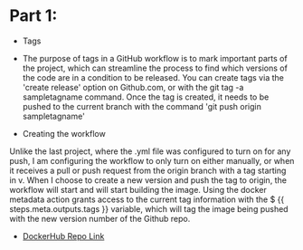 # Part 1:

- Tags 

- The purpose of tags in a GitHub workflow is to mark important parts of the project, which can streamline the process to find 
which versions of the code are in a condition to be released. You can create tags via the 'create release' option on Github.com,
or with the git tag -a sampletagname command. Once the tag is created, it needs to be pushed to the current branch with the 
command 'git push origin sampletagname'

- Creating the workflow

Unlike the last project, where the .yml file was configured to turn on for any push, I am configuring the workflow to only turn 
on either manually, or when it receives a pull or push request from the origin branch with a tag starting in v. When I choose to
create a new version and push the tag to origin, the workflow will start and will start building the image. Using the docker 
metadata action grants access to the current tag information with the $ {{ steps.meta.outputs.tags }} variable, which will tag
the image being pushed with the new version number of the Github repo.

- [DockerHub Repo Link](https://hub.docker.com/repository/docker/w267bxh/project4/general)

 
